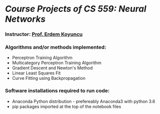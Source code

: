 _Course Projects of CS 559: Neural Networks_
===========================================

### Instructor: [Prof. Erdem Koyuncu](https://webfiles.uci.edu/ekoyuncu/www/)


### Algorithms and/or methods implemented:
 - Perceptron Training Algorithm
 - Multicategory Perceptron Training Algorithm
 - Gradient Descent and Newton's Method
 - Linear Least Squares Fit
 - Curve Fitting using Backpropagation

### Software installations required to run code:
 - Anaconda Python distribution - prefereably Anaconda3 with python 3.6
 - pip packages imported at the top of the notebook files